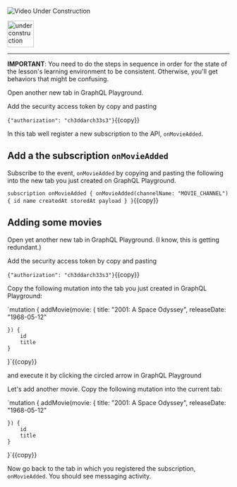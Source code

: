 ![Video Under Construction](https://raw.githubusercontent.com/reselbob/katacoda-scenarios/master/understanding-graphql-using-imbob/images/video-under-construction.jpg)
 
 <img src="http://www.gosc.org/_Media/under-construction-yellow-d_med.png" width="60" alt="under construction" />

------

**IMPORTANT**: You need to do the steps in sequence in order for the state of the lesson's learning environment to be
consistent. Otherwise, you'll get behaviors that might be confusing.

Open another new tab in GraphQL Playground.

Add the security access token by copy and pasting

`{"authorization": "ch3ddarch33s3"}`{{copy}}

In this tab well register a new subscription to the API, `onMovieAdded`.

## Add a the subscription `onMovieAdded`

Subscribe to the event, `onMovieAdded` by copying and pasting the following into the new tab you just created on GraphQL Playground.

`
subscription onMovieAdded {
    onMovieAdded(channelName: "MOVIE_CHANNEL") {
        id
        name
        createdAt
        storedAt
        payload
    }
}
`{{copy}}

## Adding some movies

Open yet another new tab in GraphQL Playground. (I know, this is getting redundant.)

Add the security access token by copy and pasting

`{"authorization": "ch3ddarch33s3"}`{{copy}}

Copy the following mutation into the tab you just created in GraphQL Playground:

`mutation {
    addMovie(movie: {
        title: "2001: A Space Odyssey",
        releaseDate: "1968-05-12"

    }) {
        id
        title
    }
}`{{copy}}

and execute it by clicking the circled arrow in GraphQL Playground

Let's add another movie. Copy the following mutation into the current tab:

`mutation {
    addMovie(movie: {
        title: "2001: A Space Odyssey",
        releaseDate: "1968-05-12"

    }) {
        id
        title
    }
}`{{copy}}

Now go back to the tab in which you registered the subscription, `onMovieAdded`. You should see messaging activity.

